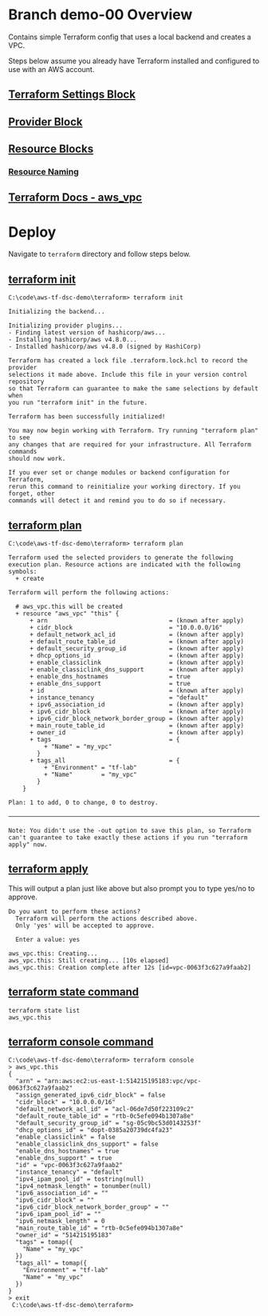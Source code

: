 # Branch demo-00 Overview

Contains simple Terraform config that uses a local backend and creates a VPC.

Steps below assume you already have Terraform installed and configured to use with an AWS account.

## [Terraform Settings Block](https://www.terraform.io/language/settings#terraform-settings)

## [Provider Block](https://www.terraform.io/language/providers)

## [Resource Blocks](https://www.terraform.io/language/resources/syntax)

### [Resource Naming](https://www.terraform-best-practices.com/naming)

## [Terraform Docs - aws_vpc](https://registry.terraform.io/providers/hashicorp/aws/latest/docs/resources/vpc)

# Deploy

Navigate to `terraform` directory and follow steps below.

## [terraform init](https://www.terraform.io/cli/commands/init)

```
C:\code\aws-tf-dsc-demo\terraform> terraform init

Initializing the backend...

Initializing provider plugins...
- Finding latest version of hashicorp/aws...
- Installing hashicorp/aws v4.8.0...
- Installed hashicorp/aws v4.8.0 (signed by HashiCorp)

Terraform has created a lock file .terraform.lock.hcl to record the provider
selections it made above. Include this file in your version control repository
so that Terraform can guarantee to make the same selections by default when
you run "terraform init" in the future.

Terraform has been successfully initialized!

You may now begin working with Terraform. Try running "terraform plan" to see
any changes that are required for your infrastructure. All Terraform commands
should now work.

If you ever set or change modules or backend configuration for Terraform,
rerun this command to reinitialize your working directory. If you forget, other
commands will detect it and remind you to do so if necessary.
```

## [terraform plan](https://www.terraform.io/cli/commands/plan)

```
C:\code\aws-tf-dsc-demo\terraform> terraform plan

Terraform used the selected providers to generate the following execution plan. Resource actions are indicated with the following symbols:
  + create

Terraform will perform the following actions:

  # aws_vpc.this will be created
  + resource "aws_vpc" "this" {
      + arn                                  = (known after apply)
      + cidr_block                           = "10.0.0.0/16"
      + default_network_acl_id               = (known after apply)
      + default_route_table_id               = (known after apply)
      + default_security_group_id            = (known after apply)
      + dhcp_options_id                      = (known after apply)
      + enable_classiclink                   = (known after apply)
      + enable_classiclink_dns_support       = (known after apply)
      + enable_dns_hostnames                 = true
      + enable_dns_support                   = true
      + id                                   = (known after apply)
      + instance_tenancy                     = "default"
      + ipv6_association_id                  = (known after apply)
      + ipv6_cidr_block                      = (known after apply)
      + ipv6_cidr_block_network_border_group = (known after apply)
      + main_route_table_id                  = (known after apply)
      + owner_id                             = (known after apply)
      + tags                                 = {
          + "Name" = "my_vpc"
        }
      + tags_all                             = {
          + "Environment" = "tf-lab"
          + "Name"        = "my_vpc"
        }
    }

Plan: 1 to add, 0 to change, 0 to destroy.

───────────────────────────────────────────────────────────────────────────────────────────────────────────────────────────────────────────────────────────────────────────────────────────────────────────────

Note: You didn't use the -out option to save this plan, so Terraform can't guarantee to take exactly these actions if you run "terraform apply" now.
```

## [terraform apply](https://www.terraform.io/cli/commands/apply)

This will output a plan just like above but also prompt you to type yes/no to approve.

```
Do you want to perform these actions?
  Terraform will perform the actions described above.
  Only 'yes' will be accepted to approve.

  Enter a value: yes

aws_vpc.this: Creating...
aws_vpc.this: Still creating... [10s elapsed]
aws_vpc.this: Creation complete after 12s [id=vpc-0063f3c627a9faab2]
```

## [terraform state command](https://www.terraform.io/cli/commands/state)

```
terraform state list
aws_vpc.this
```

## [terraform console command](https://www.terraform.io/cli/commands/console)

```
C:\code\aws-tf-dsc-demo\terraform> terraform console
> aws_vpc.this
{
  "arn" = "arn:aws:ec2:us-east-1:514215195183:vpc/vpc-0063f3c627a9faab2"
  "assign_generated_ipv6_cidr_block" = false
  "cidr_block" = "10.0.0.0/16"
  "default_network_acl_id" = "acl-06de7d50f223109c2"
  "default_route_table_id" = "rtb-0c5efe094b1307a8e"
  "default_security_group_id" = "sg-05c9bc53d0143253f"
  "dhcp_options_id" = "dopt-0385a20739dc4fa23"
  "enable_classiclink" = false
  "enable_classiclink_dns_support" = false
  "enable_dns_hostnames" = true
  "enable_dns_support" = true
  "id" = "vpc-0063f3c627a9faab2"
  "instance_tenancy" = "default"
  "ipv4_ipam_pool_id" = tostring(null)
  "ipv4_netmask_length" = tonumber(null)
  "ipv6_association_id" = ""
  "ipv6_cidr_block" = ""
  "ipv6_cidr_block_network_border_group" = ""
  "ipv6_ipam_pool_id" = ""
  "ipv6_netmask_length" = 0
  "main_route_table_id" = "rtb-0c5efe094b1307a8e"
  "owner_id" = "514215195183"
  "tags" = tomap({
    "Name" = "my_vpc"
  })
  "tags_all" = tomap({
    "Environment" = "tf-lab"
    "Name" = "my_vpc"
  })
}
> exit
 C:\code\aws-tf-dsc-demo\terraform>
```